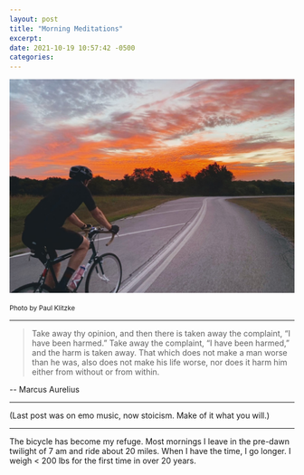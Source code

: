 ```yaml
---
layout: post
title: "Morning Meditations"
excerpt: 
date: 2021-10-19 10:57:42 -0500
categories: 
---
```


![](/assets/2021/10/sunrise.jpg)

<small>Photo by Paul Klitzke</small>

---

> Take away thy opinion, and then there is taken away the complaint, “I have been harmed.” Take away the complaint, “I have been harmed,” and the harm is taken away. That which does not make a man worse than he was, also does not make his life worse, nor does it harm him either from without or from within.

-- Marcus Aurelius

---

(Last post was on emo music, now stoicism. Make of it what you will.)

---

The bicycle has become my refuge. Most mornings I leave in the pre-dawn twilight of 7 am and ride about 20 miles. When I have the time, I go longer. I weigh < 200 lbs for the first time in over 20 years.
